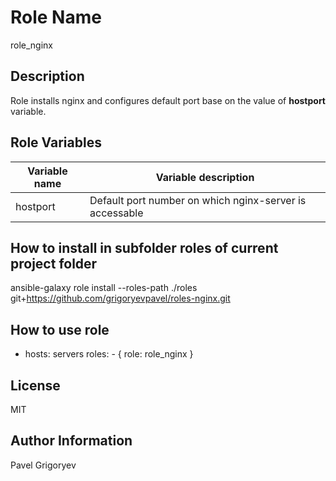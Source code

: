 Role Name
=========

role_nginx

Description
------------

Role installs nginx and configures default port base on the value of **hostport** variable. 

Role Variables
--------------

| Variable name | Variable description |
|---------------|----------------------| 
| hostport        | Default port number on which nginx-server is accessable |
 
How to install in subfolder **roles** of current project folder
---------------

ansible-galaxy role install --roles-path ./roles git+https://github.com/grigoryevpavel/roles-nginx.git

How to use role
----------------

  - hosts: servers
    roles:
        - { role: role_nginx }

License
-------

MIT

Author Information
------------------

Pavel Grigoryev

